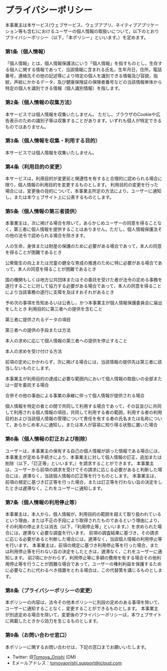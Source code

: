 # プライバシーポリシー

本事業主は本サービス(ウェブサービス、ウェブアプリ、ネイティブアプリケーション等も含む)におけるユーザーの個人情報の取扱いについて，以下のとおりプライバシーポリシー（以下，「本ポリシー」といいます。）を定めます。

### 第1条（個人情報）

「個人情報」とは，個人情報保護法にいう「個人情報」を指すものとし，生存する個人に関する情報であって，当該情報に含まれる氏名，生年月日，住所，電話番号，連絡先その他の記述等により特定の個人を識別できる情報及び容貌，指紋，声紋にかかるデータ，及び健康保険証の保険者番号などの当該情報単体から特定の個人を識別できる情報（個人識別情報）を指します。

### 第2条（個人情報の収集方法）

本サービスでは個人情報を収集いたしません。
ただし、ブラウザのCookieや広告表示のための識別子等は収集することがあります。いずれも個人が特定できるものではありません。

### 第3条（個人情報を収集・利用する目的）

本サービスでは個人情報を収集いたしません。

### 第4条（利用目的の変更）

本サービスは，利用目的が変更前と関連性を有すると合理的に認められる場合に限り，個人情報の利用目的を変更するものとします。
利用目的の変更を行った場合には，変更後の目的について，本事業主所定の方法により，ユーザーに通知し，または本ウェブサイト上に公表するものとします。

### 第5条（個人情報の第三者提供）

本事業主は，次に掲げる場合を除いて，あらかじめユーザーの同意を得ることなく，第三者に個人情報を提供することはありません。ただし，個人情報保護法その他の法令で認められる場合を除きます。

人の生命，身体または財産の保護のために必要がある場合であって，本人の同意を得ることが困難であるとき

公衆衛生の向上または児童の健全な育成の推進のために特に必要がある場合であって，本人の同意を得ることが困難であるとき

国の機関もしくは地方公共団体またはその委託を受けた者が法令の定める事務を遂行することに対して協力する必要がある場合であって，本人の同意を得ることにより当該事務の遂行に支障を及ぼすおそれがあるとき

予め次の事項を告知あるいは公表し，かつ本事業主が個人情報保護委員会に届出をしたとき
利用目的に第三者への提供を含むこと

第三者に提供されるデータの項目

第三者への提供の手段または方法

本人の求めに応じて個人情報の第三者への提供を停止すること

本人の求めを受け付ける方法

前項の定めにかかわらず，次に掲げる場合には，当該情報の提供先は第三者に該当しないものとします。

本事業主が利用目的の達成に必要な範囲内において個人情報の取扱いの全部または一部を委託する場合

合併その他の事由による事業の承継に伴って個人情報が提供される場合

個人情報を特定の者との間で共同して利用する場合であって，その旨並びに共同して利用される個人情報の項目，共同して利用する者の範囲，利用する者の利用目的および当該個人情報の管理について責任を有する者の氏名または名称について，あらかじめ本人に通知し，または本人が容易に知り得る状態に置いた場合

### 第6条（個人情報の訂正および削除）

ユーザーは，本事業主の保有する自己の個人情報が誤った情報である場合には，本事業主が定める手続きにより，本事業主に対して個人情報の訂正，追加または削除（以下，「訂正等」といいます。）を請求することができます。
本事業主は，ユーザーから前項の請求を受けてその請求に応じる必要があると判断した場合には，遅滞なく，当該個人情報の訂正等を行うものとします。
本事業主は，前項の規定に基づき訂正等を行った場合，または訂正等を行わない旨の決定をしたときは遅滞なく，これをユーザーに通知します。

### 第7条（個人情報の利用停止等）

本事業主は，本人から，個人情報が，利用目的の範囲を超えて取り扱われているという理由，または不正の手段により取得されたものであるという理由により，その利用の停止または消去（以下，「利用停止等」といいます。）を求められた場合には，遅滞なく必要な調査を行います。
前項の調査結果に基づき，その請求に応じる必要があると判断した場合には，遅滞なく，当該個人情報の利用停止等を行います。
本事業主は，前項の規定に基づき利用停止等を行った場合，または利用停止等を行わない旨の決定をしたときは，遅滞なく，これをユーザーに通知します。
前2項にかかわらず，利用停止等に多額の費用を有する場合その他利用停止等を行うことが困難な場合であって，ユーザーの権利利益を保護するために必要なこれに代わるべき措置をとれる場合は，この代替策を講じるものとします。

### 第8条（プライバシーポリシーの変更）

本ポリシーの内容は，法令その他本ポリシーに別段の定めのある事項を除いて，ユーザーに通知することなく，変更することができるものとします。
本事業主が別途定める場合を除いて，変更後のプライバシーポリシーは，本ウェブサイトに掲載したときから効力を生じるものとします。

### 第9条（お問い合わせ窓口）

本ポリシーに関するお問い合わせは，下記の窓口までお願いいたします。

* Twitter: [@Tomoya_Onishi](https://twitter.com/Tomoya_Onishi) (DM)
* Eメールアドレス：[tomoyaonishi.support@icloud.com](mailto:tomoyaonishi.support@icloud.com)
